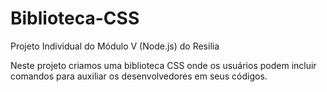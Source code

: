 # Biblioteca-CSS
Projeto Individual do Módulo V (Node.js) do Resilia 


Neste projeto criamos uma biblioteca CSS onde os usuários podem incluir comandos para auxiliar os desenvolvedores em seus códigos.
